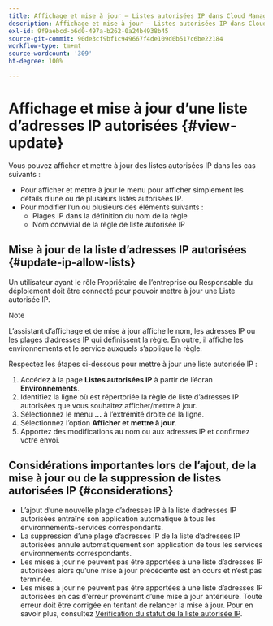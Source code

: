 ```yaml
---
title: Affichage et mise à jour – Listes autorisées IP dans Cloud Manager
description: Affichage et mise à jour – Listes autorisées IP dans Cloud Manager
exl-id: 9f9aebcd-b6d0-497a-b262-0a24b4938b45
source-git-commit: 90de3cf9bf1c949667f4de109d0b517c6be22184
workflow-type: tm+mt
source-wordcount: '309'
ht-degree: 100%

---
```


# Affichage et mise à jour d’une liste d’adresses IP autorisées {#view-update}

Vous pouvez afficher et mettre à jour des listes autorisées IP dans les cas suivants :

* Pour afficher et mettre à jour le menu pour afficher simplement les détails d’une ou de plusieurs listes autorisées IP.
* Pour modifier l’un ou plusieurs des éléments suivants :
   * Plages IP dans la définition du nom de la règle
   * Nom convivial de la règle de liste autorisée IP

## Mise à jour de la liste d’adresses IP autorisées {#update-ip-allow-lists}


Un utilisateur ayant le rôle Propriétaire de l’entreprise ou Responsable du déploiement doit être connecté pour pouvoir mettre à jour une Liste autorisée IP.

>[!NOTE]
>L’assistant d’affichage et de mise à jour affiche le nom, les adresses IP ou les plages d’adresses IP qui définissent la règle. En outre, il affiche les environnements et le service auxquels s’applique la règle.

Respectez les étapes ci-dessous pour mettre à jour une liste autorisée IP :

1. Accédez à la page **Listes autorisées IP** à partir de l’écran **Environnements**.
1. Identifiez la ligne où est répertoriée la règle de liste d’adresses IP autorisées que vous souhaitez afficher/mettre à jour.
1. Sélectionnez le menu **...** à l’extrémité droite de la ligne.
1. Sélectionnez l’option **Afficher et mettre à jour**.
1. Apportez des modifications au nom ou aux adresses IP et confirmez votre envoi.

## Considérations importantes lors de l’ajout, de la mise à jour ou de la suppression de listes autorisées IP {#considerations}

* L’ajout d’une nouvelle plage d’adresses IP à la liste d’adresses IP autorisées entraîne son application automatique à tous les environnements-services correspondants.
* La suppression d’une plage d’adresses IP de la liste d’adresses IP autorisées annule automatiquement son application de tous les services environnements correspondants.
* Les mises à jour ne peuvent pas être apportées à une liste d’adresses IP autorisées alors qu’une mise à jour précédente est en cours et n’est pas terminée.
* Les mises à jour ne peuvent pas être apportées à une liste d’adresses IP autorisées en cas d’erreur provenant d’une mise à jour antérieure. Toute erreur doit être corrigée en tentant de relancer la mise à jour.
Pour en savoir plus, consultez [Vérification du statut de la liste autorisée IP](/help/implementing/cloud-manager/ip-allow-lists/check-ip-allow-list-status.md).
